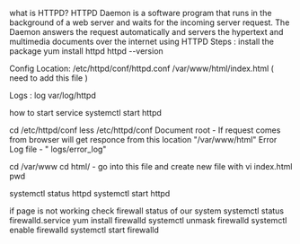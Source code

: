 what is HTTPD? 
HTTPD Daemon is a software program that runs in the background of a web server and waits for the incoming server request.
The Daemon answers the request automatically and servers the hypertext and multimedia documents over the internet using HTTPD
 Steps :
  install the package 
  yum install httpd
  httpd --version

  Config Location:
  /etc/httpd/conf/httpd.conf
  /var/www/html/index.html ( need to add this file )

  Logs :
  log var/log/httpd

  how to start service 
  systemctl start httpd

  cd /etc/httpd/conf
  less /etc/httpd/conf
  Document root - If request comes from browser will get responce from this location "/var/www/html"
  Error Log file - " logs/error_log" 

  cd /var/www
  cd html/ - go into this file and create new file with  vi index.html
  pwd 

  systemctl status httpd
  systemctl start httpd

  if page is not working check firewall status of our system 
   systemctl status firewalld.service
  yum install firewalld
  systemctl unmask firewalld
  systemctl enable firewalld
  systemctl start firewalld
   
  
  
